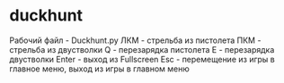 # duckhunt
Рабочий файл - Duckhunt.py
ЛКМ - стрельба из пистолета
ПКМ - стрельба из двустволки
Q - перезарядка пистолета
E - перезарядка двустволки
Enter - выход из Fullscreen
Esc - перемещение из игры в главное меню, выход из игры в главном меню